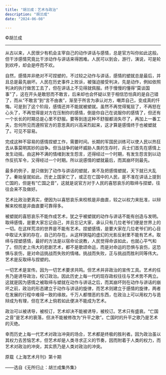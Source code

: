 ```yaml
---
title: "胡兰成：艺术与政治"
description: "胡兰成"
date: "2024-06-08"

---
```



©胡兰成

---

从古以来，人民很少有机会主宰自己的动作讲话与感情，总是官方叫你如此这般。但干涉感情究竟比干涉动作与讲话来得困难。人民可以到会，游行，演说，可是轮到欢呼，却会是呼而不欢。

自然，感情并非绝对不可捏塑的，不过较之动作与讲话，感情的塑就总是最后，并且总是最先崩坏。人民在历史事件上败诉，被强迫接受判决，先是动作，例如依照判决的执行做苦工去了，但在讲话上不见得就佩服。终于慢慢的懂得“莫谈国事”了，这在开头是敢怒而不敢言，后来却也会怀疑以至于相信恐怕真的是自己错了，而从“不敢言”到“言不由衷”，渐至于所言为承认对方，嘲弄自己，变成真的忏悔。可是到了这个阶段，感情还并不能就被塑就。虽然不再觉得冤屈了，不再怒在心头了，不再觉得是对方在压制你的感情，倒是你自己在说服你的感情了，但还有一个长长的时期总是心里不舒服。要等到连这种不舒服都消失尽了，再加上一番工夫，忽何所见而遵照官方的意思真的兴高采烈起来，这才算是感情终于也被塑就了。可见不容易。

完成这种不容易的感情捏塑工作，需要时间。长期的军国民训练可以使人民以热狂去从事莫明其妙的战争。但当战争的破坏威胁人类的生存时，兵士们首先在感情上发生动摇。由这种不满的情绪到发生怨言，还得经过一个时期，有发生怨言到以动作反抗军令，又得经过一个时期。所以说感情的塑就最后，而其崩坏则最先。

最多的例子，是只做到了动作与讲话的塑就，来不及把感情塑就，天下就已大乱了。秦始皇就如此。历史上国家亡了，或正在亡国中的人民，是不准在讲话上提到亡国的，但是有“亡国之音”，这就是说官方对于人民的喜怒哀乐的取缔与捏塑，往往会来不及做好。

艺术比政治更真实，便因为以喜怒哀乐来校核是非曲直，较之以权力来批准，以辩解来校核是非曲直要可靠得多。

被塑就的喜怒哀乐不能作成艺术，犹之乎被塑就的动作与讲话不能有创造与发明。取缔感情，是要大家忘记自己，并且忘记大家，承认只有几位老爷们便是世界上的一切。在这样荒凉的世界是不能有艺术。捏塑感情，是要大家在几位老爷们的心目中取证大家的存在，自己的存在。从这样狭隘的虚幻的光影反射里不能有艺术。取缔与捏塑感情，最好的方法是以宿命论说教，人民觉得命该如此，也就心平气和了。但历史上伟大的悲剧艺术，都不是歌颂命运，而是对命运的恐惧与哀伤，这恐惧与哀伤，是对命运挑战而失败的情绪。挑战而失败，正与挑战而胜利同等伟大。艺术是反取缔与捏塑的。

一切艺术是宣传。因为一切艺术要求共鸣。但艺术并非政治的宣传工具。艺术的任务乃是诱导政治，校订政治。因此历史上每一代的现存政权往往与艺术势不两立。这就是因为感情之被取缔与塑就在动作与讲话之后，而其崩坏则在动作与讲话的崩坏之前，政治的形态建立于动作与讲话的旋律，而艺术则建立于感情的旋律，两者在发展的行程中难得一致的缘故。千万人都憎恶的东西，在政治上可以用权力与诡辩成为有理，但在艺术上倘若如此便决不能成为艺术。

政治可以被诱导，被校订，艺术却决不能被诱导，被校订。艺术只有盛衰。“亡国之音”是艺术的衰落，但决不能被修改为“升平之歌”。亡国时的升平之歌乃是艺术的灭绝。

幸而历史上每一代艺术对政治冲突的场合，艺术都是终极的胜利者。因为政治虽以其权力去苦恼艺术，但艺术却是人类寻求正义的节奏，因而附着于人类的权力，而艺术对政治的冲突，其实质乃是人类对政治的冲突。

原载《上海艺术月刊》第十期

——选自《无所归止：胡兰成集外集》